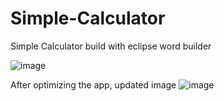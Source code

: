 # Simple-Calculator
Simple Calculator build with eclipse word builder

![image](https://user-images.githubusercontent.com/24220136/222349940-2a0b1a8b-7dd1-4017-80e7-a46daf4d863b.png)

After optimizing the app, updated image
![image](https://user-images.githubusercontent.com/24220136/222895887-f81f0102-954b-4493-830f-6e78c1727b43.png)
